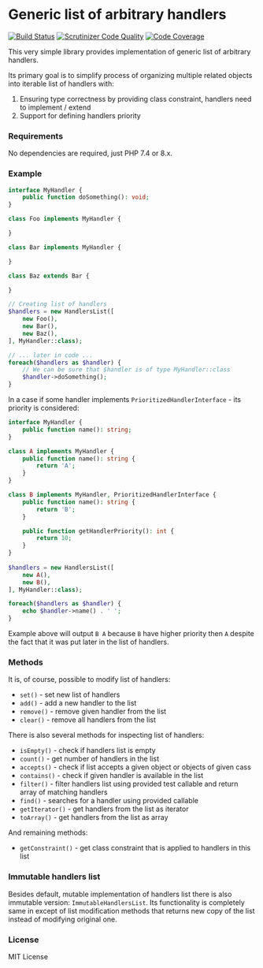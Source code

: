 # Generic list of arbitrary handlers

[![Build Status](https://travis-ci.org/FlyingDR/handlers-list.svg?branch=master)](https://travis-ci.org/FlyingDR/handlers-list) [![Scrutinizer Code Quality](https://scrutinizer-ci.com/g/FlyingDR/handlers-list/badges/quality-score.png?b=master)](https://scrutinizer-ci.com/g/FlyingDR/handlers-list/?branch=master) [![Code Coverage](https://scrutinizer-ci.com/g/FlyingDR/handlers-list/badges/coverage.png?b=master)](https://scrutinizer-ci.com/g/FlyingDR/handlers-list/?branch=master)

This very simple library provides implementation of generic list of arbitrary handlers. 

Its primary goal is to simplify process of organizing multiple related objects into iterable list of handlers with: 

1. Ensuring type correctness by providing class constraint, handlers need to implement / extend
2. Support for defining handlers priority

### Requirements

No dependencies are required, just PHP 7.4 or 8.x.

### Example

```php
interface MyHandler {
    public function doSomething(): void;
}

class Foo implements MyHandler {

}

class Bar implements MyHandler {

}

class Baz extends Bar {

}

// Creating list of handlers
$handlers = new HandlersList([
    new Foo(), 
    new Bar(),
    new Baz(),
], MyHandler::class);

// ... later in code ...
foreach($handlers as $handler) {
    // We can be sure that $handler is of type MyHandler::class
    $handler->doSomething(); 
}
```

In a case if some handler implements `PrioritizedHandlerInterface` - its priority is considered:

```php
interface MyHandler {
    public function name(): string;
}

class A implements MyHandler {
    public function name(): string {
        return 'A';
    }
}

class B implements MyHandler, PrioritizedHandlerInterface {
    public function name(): string {
        return 'B';
    }

    public function getHandlerPriority(): int {
        return 10;
    }
}
 
$handlers = new HandlersList([
    new A(), 
    new B(),
], MyHandler::class);

foreach($handlers as $handler) {
    echo $handler->name() . ' '; 
}
```

Example above will output `B A` because `B` have higher priority then `A` despite the fact that it was put later in the list of handlers. 
     
### Methods

It is, of course, possible to modify list of handlers:
 - `set()` - set new list of handlers
 - `add()` - add a new handler to the list
 - `remove()` - remove given handler from the list
 - `clear()` - remove all handlers from the list

There is also several methods for inspecting list of handlers:
 - `isEmpty()` - check if handlers list is empty
 - `count()` - get number of handlers in the list
 - `accepts()` - check if list accepts a given object or objects of given cass  
 - `contains()` - check if given handler is available in the list
 - `filter()` - filter handlers list using provided test callable and return array of matching handlers
 - `find()` - searches for a handler using provided callable
 - `getIterator()` - get handlers from the list as iterator
 - `toArray()` - get handlers from the list as array

And remaining methods:
 - `getConstraint()` - get class constraint that is applied to handlers in this list  

### Immutable handlers list

Besides default, mutable implementation of handlers list there is also immutable version: `ImmutableHandlersList`. Its functionality is completely same in except of list modification methods that returns new copy of the list instead of modifying original one.

### License

MIT License
